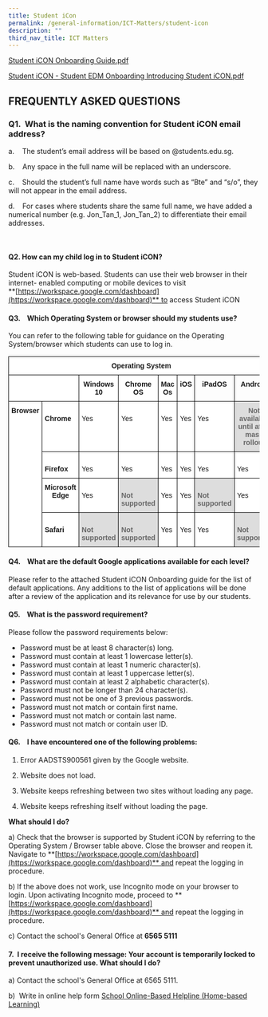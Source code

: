 ```yaml
---
title: Student iCon
permalink: /general-information/ICT-Matters/student-icon
description: ""
third_nav_title: ICT Matters
---
```

[Student iCON Onboarding Guide.pdf](/files/Student%20iCON%20Onboarding%20Guide.pdf)

[Student iCON - Student EDM Onboarding Introducing Student iCON.pdf](/files/Student%20iCON%20-%20Student%20EDM%20Onboarding%20%20Introducing%20Student%20iCON.pdf)

## FREQUENTLY ASKED QUESTIONS

  

### Q1.  What is the naming convention for Student iCON email address?

  

a.    The student’s email address will be based on @students.edu.sg.

b.    Any space in the full name will be replaced with an underscore.

c.    Should the student’s full name have words such as “Bte” and “s/o”, they will not appear in the email address.

d.    For cases where students share the same full name, we have added a numerical number (e.g. Jon\_Tan\_1, Jon\_Tan\_2) to differentiate their email addresses.

  

#### Q2. How can my child log in to Student iCON?

  

Student iCON is web-based. Students can use their web browser in their internet- enabled computing or mobile devices to visit  
**[https://workspace.google.com/dashboard](https://workspace.google.com/dashboard)** to access Student iCON

#### Q3.    Which Operating System or browser should my students use?

  

You can refer to the following table for guidance on the Operating System/browser which students can use to log in.

<style type="text/css">
.tg  {border-collapse:collapse;border-spacing:0;}
.tg td{border-color:black;border-style:solid;border-width:1px;font-family:Arial, sans-serif;font-size:14px;
  overflow:hidden;padding:10px 5px;word-break:normal;}
.tg th{border-color:black;border-style:solid;border-width:1px;font-family:Arial, sans-serif;font-size:14px;
  font-weight:normal;overflow:hidden;padding:10px 5px;word-break:normal;}
.tg .tg-a4yv{background-color:#DDD;color:#666;font-weight:bold;text-align:center;vertical-align:top}
.tg .tg-e14l{background-color:#DDD;color:#666;font-weight:bold;text-align:left;vertical-align:top}
.tg .tg-baqh{text-align:center;vertical-align:top}
.tg .tg-9hzb{background-color:#FFF;font-weight:bold;text-align:center;vertical-align:top}
.tg .tg-amwm{font-weight:bold;text-align:center;vertical-align:top}
.tg .tg-dgl5{background-color:#FFF;font-weight:bold;text-align:left;vertical-align:top}
.tg .tg-ktyi{background-color:#FFF;text-align:left;vertical-align:top}
</style>
<table class="tg">
<thead>
  <tr>
    <th class="tg-9hzb" colspan="8">Operating System</th>
  </tr>
</thead>
<tbody>
  <tr>
    <td class="tg-9hzb" colspan="2"></td>
    <td class="tg-9hzb"><span style="font-weight:700;font-style:normal">Windows 10</span></td>
    <td class="tg-9hzb"><span style="font-weight:700;font-style:normal">Chrome OS</span></td>
    <td class="tg-9hzb"><span style="font-weight:700;font-style:normal">Mac Os</span></td>
    <td class="tg-9hzb">iOS</td>
    <td class="tg-amwm">iPadOS</td>
    <td class="tg-baqh"><span style="font-weight:bold">Android</span></td>
  </tr>
  <tr>
    <td class="tg-9hzb" rowspan="4">Browser</td>
    <td class="tg-dgl5"> <br>Chrome</td>
    <td class="tg-ktyi"> <br>Yes</td>
    <td class="tg-ktyi"> <br>Yes</td>
    <td class="tg-ktyi"> <br>Yes</td>
    <td class="tg-ktyi"> <br>Yes</td>
    <td class="tg-ktyi"> <br>Yes</td>
    <td class="tg-a4yv">Not available until after mass rollout</td>
  </tr>
  <tr>
    <td class="tg-dgl5"> <br>Firefox</td>
    <td class="tg-ktyi"> <br>Yes</td>
    <td class="tg-ktyi"> <br>Yes</td>
    <td class="tg-ktyi"> <br>Yes</td>
    <td class="tg-ktyi"> <br>Yes</td>
    <td class="tg-ktyi"> <br>Yes</td>
    <td class="tg-ktyi"> <br>Yes</td>
  </tr>
  <tr>
    <td class="tg-9hzb">Microsoft Edge</td>
    <td class="tg-ktyi"> <br>Yes</td>
    <td class="tg-e14l"> <br>Not supported</td>
    <td class="tg-ktyi"> <br>Yes</td>
    <td class="tg-ktyi"> <br>Yes</td>
    <td class="tg-e14l"> <br>Not supported</td>
    <td class="tg-ktyi"> <br>Yes</td>
  </tr>
  <tr>
    <td class="tg-dgl5"> <br>Safari</td>
    <td class="tg-e14l"> <br>Not supported</td>
    <td class="tg-e14l"> <br>Not supported</td>
    <td class="tg-ktyi"> <br>Yes</td>
    <td class="tg-ktyi"> <br>Yes</td>
    <td class="tg-ktyi"> <br>Yes</td>
    <td class="tg-e14l"> <br>Not supported</td>
  </tr>
</tbody>
</table>

#### Q4.    What are the default Google applications available for each level?

  

Please refer to the attached Student iCON Onboarding guide for the list of default applications. Any additions to the list of applications will be done after a review of the application and its relevance for use by our students.  
  
  

#### Q5.    What is the password requirement?  

  

Please follow the password requirements below:  

* Password must be at least 8 character(s) long.  
* Password must contain at least 1 lowercase letter(s).  
* Password must contain at least 1 numeric character(s).  
* Password must contain at least 1 uppercase letter(s).  
* Password must contain at least 2 alphabetic character(s).  
* Password must not be longer than 24 character(s).  
* Password must not be one of 3 previous passwords.  
* Password must not match or contain first name.  
* Password must not match or contain last name.  
*  Password must not match or contain user ID.

#### Q6.    I have encountered one of the following problems:

  

1. Error AADSTS900561 given by the Google website.

2. Website does not load.

3. Website keeps refreshing between two sites without loading any page.

4. Website keeps refreshing itself without loading the page.

**What should I do?**

a) Check that the browser is supported by Student iCON by referring to the Operating System / Browser table above. Close the browser and reopen it. Navigate to **[https://workspace.google.com/dashboard](https://workspace.google.com/dashboard)** and repeat the logging in procedure.

b) If the above does not work, use Incognito mode on your browser to login. Upon activating Incognito mode, proceed to **[https://workspace.google.com/dashboard](https://workspace.google.com/dashboard)** and repeat the logging in procedure.

c) Contact the school's General Office at **6565 5111**

  

#### 7.  I receive the following message: Your account is temporarily locked to prevent unauthorized use. What should I do?

a) Contact the school's General Office at 6565 5111. 

b)  Write in online help form [School Online-Based Helpline (Home-based Learning)](https://go.gov.sg/peps-helpline)